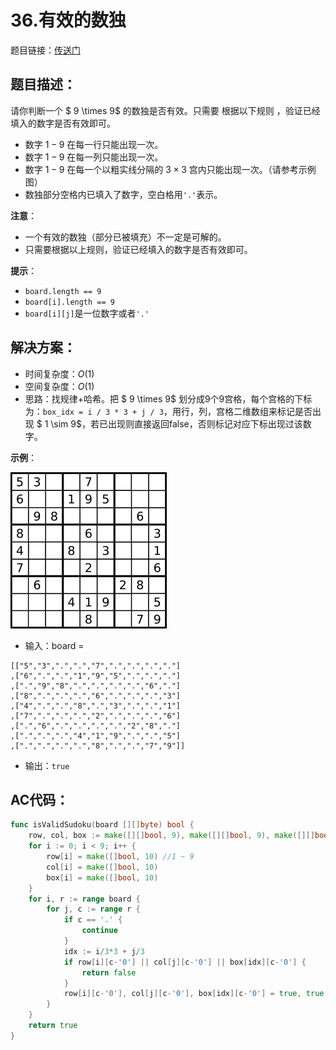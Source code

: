 # 36.有效的数独
题目链接：[传送门](https://leetcode-cn.com/problems/valid-sudoku/)

## 题目描述：
请你判断一个 $ 9 \times 9$ 的数独是否有效。只需要 根据以下规则 ，验证已经填入的数字是否有效即可。
- 数字 $1-9$ 在每一行只能出现一次。
- 数字 $1-9$ 在每一列只能出现一次。
- 数字 $1-9$ 在每一个以粗实线分隔的 $3 \times 3$ 宫内只能出现一次。（请参考示例图）
- 数独部分空格内已填入了数字，空白格用`'.'`表示。

**注意**：

- 一个有效的数独（部分已被填充）不一定是可解的。
- 只需要根据以上规则，验证已经填入的数字是否有效即可。

**提示**：

- `board.length == 9`
- `board[i].length == 9`
- `board[i][j]`是一位数字或者`'.'`

## 解决方案：
- 时间复杂度：$O(1)$
- 空间复杂度：$O(1)$
- 思路：找规律+哈希。把 $ 9 \times 9$ 划分成9个9宫格，每个宫格的下标为：`box_idx = i / 3 * 3 + j / 3`，用行，列，宫格二维数组来标记是否出现 $ 1 \sim 9$，若已出现则直接返回false，否则标记对应下标出现过该数字。

**示例**：

![](../_media/36-sudoku-by.png)

- 输入：board = 

```
[["5","3",".",".","7",".",".",".","."]
,["6",".",".","1","9","5",".",".","."]
,[".","9","8",".",".",".",".","6","."]
,["8",".",".",".","6",".",".",".","3"]
,["4",".",".","8",".","3",".",".","1"]
,["7",".",".",".","2",".",".",".","6"]
,[".","6",".",".",".",".","2","8","."]
,[".",".",".","4","1","9",".",".","5"]
,[".",".",".",".","8",".",".","7","9"]]
```

- 输出：`true`


## AC代码：
```go
func isValidSudoku(board [][]byte) bool {
	row, col, box := make([][]bool, 9), make([][]bool, 9), make([][]bool, 9)
	for i := 0; i < 9; i++ {
		row[i] = make([]bool, 10) //1 ~ 9
		col[i] = make([]bool, 10)
		box[i] = make([]bool, 10)
	}
	for i, r := range board {
		for j, c := range r {
			if c == '.' {
				continue
			}
			idx := i/3*3 + j/3
			if row[i][c-'0'] || col[j][c-'0'] || box[idx][c-'0'] {
				return false
			}
			row[i][c-'0'], col[j][c-'0'], box[idx][c-'0'] = true, true, true
		}
	}
	return true
}
```